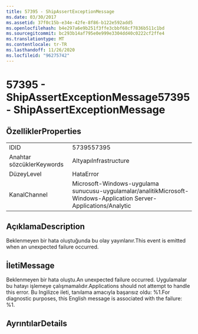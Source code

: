 ```yaml
---
title: 57395 - ShipAssertExceptionMessage
ms.date: 03/30/2017
ms.assetid: 37f0c15b-e34e-42fe-8f86-b122e592add5
ms.openlocfilehash: b4e297a6e9b251f3ffe3cbbf68cf7836b511c1bd
ms.sourcegitcommit: bc293b14af795e0e999e3304dd40c0222cf2ffe4
ms.translationtype: MT
ms.contentlocale: tr-TR
ms.lasthandoff: 11/26/2020
ms.locfileid: "96275742"
---
```

# <a name="57395---shipassertexceptionmessage"></a><span data-ttu-id="0da21-102">57395 - ShipAssertExceptionMessage</span><span class="sxs-lookup"><span data-stu-id="0da21-102">57395 - ShipAssertExceptionMessage</span></span>

## <a name="properties"></a><span data-ttu-id="0da21-103">Özellikler</span><span class="sxs-lookup"><span data-stu-id="0da21-103">Properties</span></span>  
  
|||  
|-|-|  
|<span data-ttu-id="0da21-104">ID</span><span class="sxs-lookup"><span data-stu-id="0da21-104">ID</span></span>|<span data-ttu-id="0da21-105">57395</span><span class="sxs-lookup"><span data-stu-id="0da21-105">57395</span></span>|  
|<span data-ttu-id="0da21-106">Anahtar sözcükler</span><span class="sxs-lookup"><span data-stu-id="0da21-106">Keywords</span></span>|<span data-ttu-id="0da21-107">Altyapı</span><span class="sxs-lookup"><span data-stu-id="0da21-107">Infrastructure</span></span>|  
|<span data-ttu-id="0da21-108">Düzey</span><span class="sxs-lookup"><span data-stu-id="0da21-108">Level</span></span>|<span data-ttu-id="0da21-109">Hata</span><span class="sxs-lookup"><span data-stu-id="0da21-109">Error</span></span>|  
|<span data-ttu-id="0da21-110">Kanal</span><span class="sxs-lookup"><span data-stu-id="0da21-110">Channel</span></span>|<span data-ttu-id="0da21-111">Microsoft-Windows-uygulama sunucusu-uygulamalar/analitik</span><span class="sxs-lookup"><span data-stu-id="0da21-111">Microsoft-Windows-Application Server-Applications/Analytic</span></span>|  
  
## <a name="description"></a><span data-ttu-id="0da21-112">Açıklama</span><span class="sxs-lookup"><span data-stu-id="0da21-112">Description</span></span>  

 <span data-ttu-id="0da21-113">Beklenmeyen bir hata oluştuğunda bu olay yayınlanır.</span><span class="sxs-lookup"><span data-stu-id="0da21-113">This event is emitted when an unexpected failure occurred.</span></span>  
  
## <a name="message"></a><span data-ttu-id="0da21-114">İleti</span><span class="sxs-lookup"><span data-stu-id="0da21-114">Message</span></span>  

 <span data-ttu-id="0da21-115">Beklenmeyen bir hata oluştu.</span><span class="sxs-lookup"><span data-stu-id="0da21-115">An unexpected failure occurred.</span></span> <span data-ttu-id="0da21-116">Uygulamalar bu hatayı işlemeye çalışmamalıdır.</span><span class="sxs-lookup"><span data-stu-id="0da21-116">Applications should not attempt to handle this error.</span></span> <span data-ttu-id="0da21-117">Bu Ingilizce ileti, tanılama amacıyla başarısız oldu: %1.</span><span class="sxs-lookup"><span data-stu-id="0da21-117">For diagnostic purposes, this English message is associated with the failure: %1.</span></span>  
  
## <a name="details"></a><span data-ttu-id="0da21-118">Ayrıntılar</span><span class="sxs-lookup"><span data-stu-id="0da21-118">Details</span></span>
